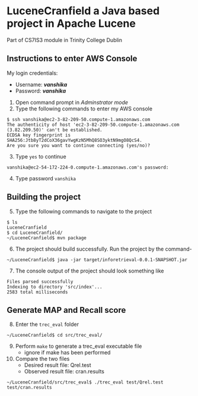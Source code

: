 LuceneCranfield a Java based project in Apache Lucene
======================================================
 Part of CS7IS3 module in Trinity College Dublin 

## Instructions to enter AWS Console ##
My login credentials:  
* Username: ___vanshika___  
* Password: ___vanshika___  

1.  Open command prompt in _Adminstrator mode_ 
2.  Type the following commands to enter my AWS console
 
```
$ ssh vanshika@ec2-3-82-209-50.compute-1.amazonaws.com
The authenticity of host 'ec2-3-82-209-50.compute-1.amazonaws.com (3.82.209.50)' can't be established.
ECDSA key fingerprint is SHA256:Jtb8yT2dCoX36gavYwgKzN5MhQ8SO3yktN9mgO8QcS4.
Are you sure you want to continue connecting (yes/no)?
```
3. Type `yes` to continue

```
vanshika@ec2-54-172-224-0.compute-1.amazonaws.com's password:
```  
4. Type password `vanshika`

## Building the project ##
5. Type the following commands to navigate to the project
```
$ ls
LuceneCranfield
$ cd LuceneCranfield/
~/LuceneCranfield$ mvn package  
```
6. The project should build successfully. Run the project by the command-  
```
~/LuceneCranfield$ java -jar target/inforetrieval-0.0.1-SNAPSHOT.jar  
```  
7. The console output of the project should look something like
```
Files parsed successfully
Indexing to directory 'src/index'...
2583 total milliseconds
```  
## Generate MAP and Recall score ##   
8. Enter the `trec_eval` folder
```
~/LuceneCranfield$ cd src/trec_eval/
```  
9. Perform `make` to generate a trec_eval executable file
    - ignore if make has been performed  
10. Compare the two files  
    - Desired result file: Qrel.test
    - Observed result file: cran.results
```
~/LuceneCranfield/src/trec_eval$ ./trec_eval test/Qrel.test test/cran.results
```
